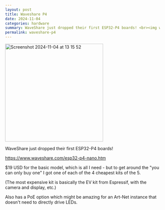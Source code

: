 ```yaml
---
layout: post
title: Waveshare P4
date: 2024-11-04
categories: hardware
summary: WaveShare just dropped their first ESP32-P4 boards! <br><img width="200" src="https://github.com/user-attachments/assets/bff19f44-7296-4d26-9361-ff1388f3f327">
permalink: waveshare-p4
---
```


<style>
    p img {
        text-align: center;
        padding: 0;
    }
</style>

<img width="319" alt="Screenshot 2024-11-04 at 13 15 52" src="https://github.com/user-attachments/assets/bff19f44-7296-4d26-9361-ff1388f3f327">


WaveShare just dropped their first ESP32-P4 boards!

https://www.waveshare.com/esp32-p4-nano.htm

$19 USD for the basic model, which is all I need - but to get around the "you can only buy one" I got one of each of the 4 cheapest kits of the 5.

(The most expensive kit is basically the EV kit from Espressif, with the camera and display, etc.)

Also has a PoE option which might be amazing for an Art-Net instance that doesn't need to directly drive LEDs.

